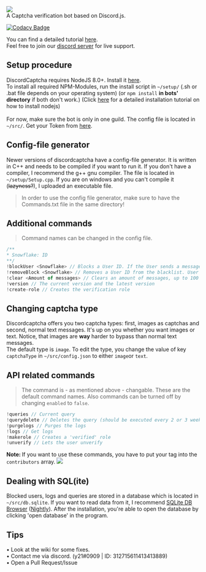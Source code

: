 <img src="https://image.ibb.co/gEN0oR/discord_banner.png"><br/>
A Captcha verification bot based on Discord.js.

[![Codacy Badge](https://api.codacy.com/project/badge/Grade/ba341e35d2c84bc0a0adc6a2ae2f4e1c)](https://app.codacy.com/app/y21/discordcaptcha?utm_source=github.com&utm_medium=referral&utm_content=y21/discordcaptcha&utm_campaign=badger)

You can find a detailed tutorial <a href="https://www.gitbook.com/book/y21/discordcaptcha/">here</a>.<br/>
Feel free to join our <a href="https://discord.gg/955naZw">discord server</a> for live support.

## Setup procedure

DiscordCaptcha requires NodeJS 8.0+. Install it <a href="https://nodejs.org/en/download/package-manager/">here</a>.<br />
To install all required NPM-Modules, run the install script in `~/setup/` (.sh or .bat file depends on your operating system) (or `npm install` <b>in bots' directory</b> if both don't work.) (Click <a href="https://discordjs.guide/#/preparations/?id=installing-nodejs">here</a> for a detailed installation tutorial on how to install nodejs)<br/><br/>
For now, make sure the bot is only in one guild.
The config file is located in `~/src/`. Get your Token from <a href="https://discordapp.com/developers/applications/me">here</a>.

## Config-file generator
Newer versions of discordcaptcha have a config-file generator. It is written in C++ and needs to be compiled if you want to run it. If you don't have a compiler, I recommend the g++ gnu compiler. The file is located in `~/setup/Setup.cpp`.
If you are on windows and you can't compile it (~~lazyness?~~), I uploaded an executable file.
> In order to use the config file generator, make sure to have the Commands.txt file in the same directory!

## Additional commands
> Command names can be changed in the config file.
```js
/**
* Snowflake: ID
**/
!blockUser <Snowflake> // Blocks a User ID. If the User sends a message to the guild, he'll get kicked.
!removeBlock <Snowflake> // Removes a User ID from the blacklist. User can write again without getting kicked.
!clear <Amount of messages> // Clears an amount of messages, up to 100
!version // The current version and the latest version
!create-role // Creates the verification role
```

## Changing captcha type
Discordcaptcha offers you two captcha types: first, images as captchas and second, normal text messages.
It's up on you whether you want images or text. Notice, that images are **way** harder to bypass than normal text messages.<br/>
The default type is `image`. To edit the type, you change the value of key `captchaType` in `~/src/config.json` to either `image`or `text`.<br/>


## API related commands
> The command is - as mentioned above - changable. These are the default command names.
Also commands can be turned off by changing `enabled` to `false`.
```js
!queries // Current query
!querydelete // Deletes the query (should be executed every 2 or 3 weeks)
!purgelogs // Purges the logs
!logs // Get logs
!makerole // Creates a 'verified' role
!unverify // Lets the user unverify
```
<b>Note: </b>If you want to use these commands, you have to put your tag into the `contributors` array.
<img src="https://i.imgur.com/Pw4MnB0.png"></img>

## Dealing with SQL(ite)
Blocked users, logs and queries are stored in a database which is located in `~/src/db.sqlite`. If you want to read data from it, I recommend <a href="http://sqlitebrowser.org/">SQLite DB Browser</a> (<a href="https://nightlies.sqlitebrowser.org/latest/">Nightly</a>).
After the installation, you're able to open the database by clicking 'open database' in the program.

## Tips

• Look at the wiki for some fixes.<br/>
• Contact me via discord. (y21#0909 | ID: 312715611413413889)<br/>
• Open a Pull Request/Issue
